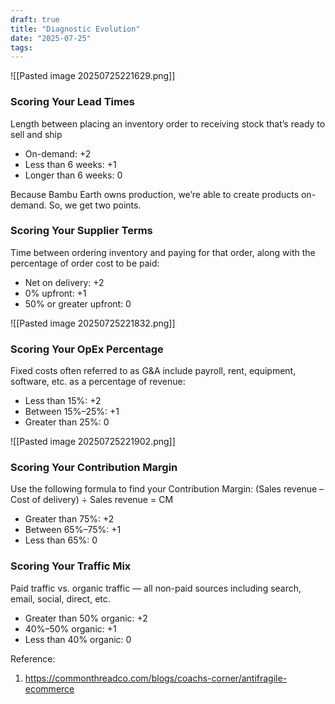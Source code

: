 ```yaml
---
draft: true
title: "Diagnostic Evolution"
date: "2025-07-25"
tags: 
---
```

![[Pasted image 20250725221629.png]]

### Scoring Your Lead Times

Length between placing an inventory order to receiving stock that’s ready to sell and ship

- On-demand: +2
- Less than 6 weeks: +1
- Longer than 6 weeks: 0

Because Bambu Earth owns production, we’re able to create products on-demand. So, we get two points.

### Scoring Your Supplier Terms

Time between ordering inventory and paying for that order, along with the percentage of order cost to be paid:

- Net on delivery: +2
- 0% upfront: +1
- 50% or greater upfront: 0

![[Pasted image 20250725221832.png]]

### Scoring Your OpEx Percentage

Fixed costs often referred to as G&A include payroll, rent, equipment, software, etc. as a percentage of revenue:

- Less than 15%: +2
- Between 15%–25%: +1
- Greater than 25%: 0


![[Pasted image 20250725221902.png]]

### Scoring Your Contribution Margin

Use the following formula to find your Contribution Margin: (Sales revenue – Cost of delivery) ÷ Sales revenue = CM

- Greater than 75%: +2
- Between 65%–75%: +1
- Less than 65%: 0

### Scoring Your Traffic Mix

Paid traffic vs. organic traffic — all non-paid sources including search, email, social, direct, etc.

- Greater than 50% organic: +2
- 40%–50% organic: +1
- Less than 40% organic: 0


Reference:
1. https://commonthreadco.com/blogs/coachs-corner/antifragile-ecommerce